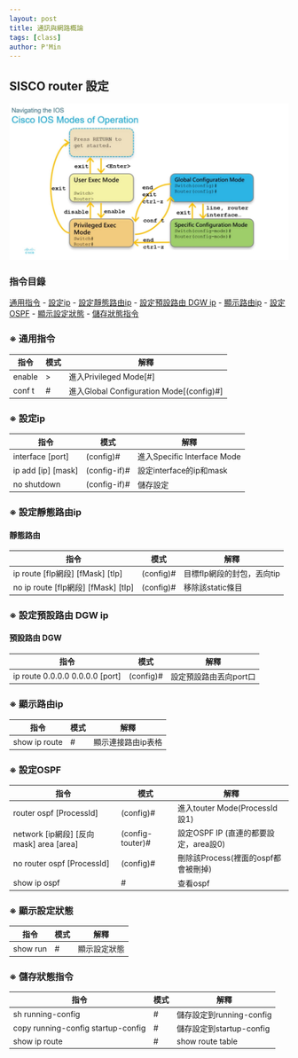 ```yaml
---
layout: post
title: 通訊與網路概論
tags: [class]
author: P'Min
---
```



## SISCO router 設定
<img src="assets/img/post_img_1.png">

### 指令目錄
<a href="#-通用指令">通用指令</a> - <a href="#-設定ip">設定ip</a> - <a href="#-設定靜態路由ip">設定靜態路由ip</a> - <a href="#-設定預設路由-DGW-ip">設定預設路由 DGW ip</a> - <a href="#-顯示路由ip">顯示路由ip</a> - <a href="#-設定OSPF">設定OSPF</a> - <a href="#-顯示設定狀態">顯示設定狀態</a> - <a href="#-儲存狀態指令">儲存狀態指令</a>

### ※ 通用指令
| 指令   | 模式 | 解釋                                     |
| ------ | ---- | ---------------------------------------- |
| enable | >    | 進入Privileged Mode[#]                   |
| conf t | #    | 進入Global Configuration Mode[(config)#] |

### ※ 設定ip
| 指令               | 模式         | 解釋                        |
| ------------------ | ------------ | --------------------------- |
| interface [port]   | (config)#    | 進入Specific Interface Mode |
| ip add [ip] [mask] | (config-if)# | 設定interface的ip和mask     |
| no shutdown        | (config-if)# | 儲存設定                    |

### ※ 設定靜態路由ip
#### 靜態路由
| 指令                                | 模式      | 解釋                       |
| ----------------------------------- | --------- | -------------------------- |
| ip route [fIp網段] [fMask] [tIp]    | (config)# | 目標fIp網段的封包，丟向tip |
| no ip route [fIp網段] [fMask] [tIp] | (config)# | 移除該static條目           |

### ※ 設定預設路由 DGW ip
#### 預設路由 DGW
| 指令                            | 模式      | 解釋                   |
| ------------------------------- | --------- | ---------------------- |
| ip route 0.0.0.0 0.0.0.0 [port] | (config)# | 設定預設路由丟向port口 |

### ※ 顯示路由ip
| 指令          | 模式 | 解釋               |
| ------------- | ---- | ------------------ |
| show ip route | #    | 顯示連接路由ip表格 |

### ※ 設定OSPF
| 指令                                    | 模式             | 解釋                                  |
| --------------------------------------- | ---------------- | ------------------------------------- |
| router ospf [ProcessId]                 | (config)#        | 進入touter Mode(ProcessId設1)         |
| network [ip網段] [反向mask] area [area] | (config-touter)# | 設定OSPF IP (直連的都要設定，area設0) |
| no router ospf [ProcessId]              | (config)#        | 刪除該Process(裡面的ospf都會被刪掉)   |
| show ip ospf                            | #                | 查看ospf                              |

### ※ 顯示設定狀態
| 指令     | 模式 | 解釋         |
| -------- | ---- | ------------ |
| show run | #    | 顯示設定狀態 |

### ※ 儲存狀態指令
| 指令                               | 模式 | 解釋                     |
| ---------------------------------- | ---- | ------------------------ |
| sh running-config                  | #    | 儲存設定到running-config |
| copy running-config startup-config | #    | 儲存設定到startup-config |
| show ip route                      | #    | show route table         |